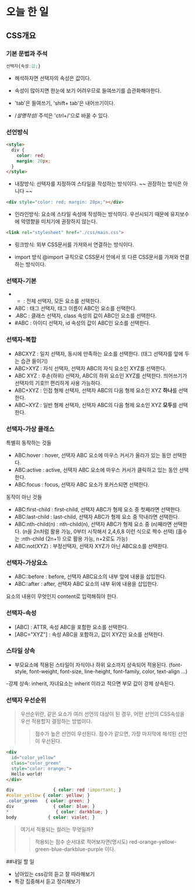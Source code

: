 # 오늘 한 일

## CSS개요

### 기본 문법과 주석
```css
선택자{속성:값;}
```
- 해석하자면 선택자의 속성은 값이다.

- 속성이 많아지면 한눈에 보기 어려우므로 들여쓰기를 습관화해야한다.
- 'tab'은 들여쓰기, 'shift+ tab'은 내어쓰기이다.
- /*설명작성*/ 주석은 'ctrl+/'으로 바꿀 수 있다.

### 선언방식

```html
<style>
  div {
    color: red;
    margin: 20px;
  }
</style>
```
- 내장방식: 선택자를 지정하여 스타일을 작성하는 방식이다. 
~~ 권장하는 방식은 아니다 ~~

```html
<div style="color: red; margin: 20px;"></div>
```

- 인라인방식: 요소에 스타일 속성에 작성하는 방식이다. 
우선시되기 때문에 유지보수에 악영향을 미치기에 권장하지 않는다.

```html
<link rel="stylesheet" href="./css/main.css">
```

- 링크방식: 외부 CSS문서를 가져와서 연결하는 방식이다.

- import 방식
@import 규칙으로 CSS문서 안에서 
또 다른 CSS문서를 가져와 연결하는 방식이다.

### 선택자-기본

- * : 전체 선택자, 모든 요소를 선택한다.
- ABC : 태그 선택자, 태그 이름이 ABC인 요소를 선택한다. 
- .ABC : 클래스 선택자, class 속성의 값이 ABC인 요소를 선택한다.
- #ABC : 아이디 선택자, id 속성의 값이 ABC인 요소를 선택한다.

### 선택자-복합

- ABCXYZ : 일치 선택자, 동시에 만족하는 요소를 선택한다.
(태그 선택자를 앞에 두는 습관 들이기)
- ABC>XYZ : 자식 선택자, 선택자 ABC의 자식 요소인 XYZ를 선택한다.
- ABC XYZ : 후손(하위) 선택자, ABC의 하위 요소인 XYZ를 선택한다. 
띄어쓰기가 선택자의 기호!!! 편리하게 사용 가능하다.
- ABC+XYZ : 인접 형제 선택자, 선택자 ABC의 다음 형제 요소인 XYZ **하나**를 선택한다.
- ABC~XYZ : 일반 형제 선택자, 선택자 ABC의 다음 형제 요소인 XYZ **모두**를 선택한다.

### 선택자-가상 클래스

특별히 동작하는 것들

- ABC:hover : hover, 선택자 ABC 요소에 
마우스 커서가 올라가 있는 동안 선택한다.
- ABC:active : active, 선택자 ABC 요소에 
마우스 커서가 클릭하고 있는 동안 선택한다.
- ABC:focus : focus, 선택자 ABC 요소가 포커스되면 선택한다.

동작이 아닌 것들

- ABC:first-child : first-child, 선택자 ABC가 형제 요소 중 첫째라면 선택한다.
- ABC:last-child : last-child, 선택자 ABC가 형제 요소 중 막내라면 선택한다.
- ABC:nth-child(n) : nth-child(n), 선택자 ABC가 형제 요소 중 (n)째라면 선택한다.
(n을 2n처럼 활용 가능, 0부터 시작해서 2,4,6,8 이런 식으로 짝수 선택)
(홀수는 :nth-child (2n+1) 으로 활용 가능, n+2로도 가능)
- ABC:not(XYZ) : 부정선택자, 선택자 XYZ가 아닌 ABC요소를 선택한다.


### 선택자-가상요소

- ABC::before : before, 선택자 ABC요소의 내부 앞에 내용을 삽입한다.
- ABC::after : after, 선택자 ABC 요소의 내부 뒤에 내용을 삽입한다.

요소의 내용이 무엇인지 content로 입력해줘야 한다.

### 선택자-속성

- [ABC] : ATTR, 속성 ABC을 포함한 요소를 선택한다.
- [ABC="XYZ"] : 속성 ABC을 포함하고, 값이 XYZ인 요소를 선택한다.

### 스타일 상속

- 부모요소에 적용된 스타일이 자식이나 하위 요소까지 상속되어 적용된다.
(font-style, font-weight, font-size, line-height, font-family, color, text-align ...)

-강제 상속: inherit, 자녀요소는 inherit 이라고 적으면 부모 값이 강제 상속된다.

### 선택자 우선순위

> 우선순위란, 같은 요소가 여러 선언의 대상이 된 경우, 어떤 선언의 CSS속성을 우선 적용할지 결정하는 방법이다.
>>점수가 높은 선언이 우선된다.
>>점수가 같으면, 가장 마지막에 해석된 선언이 우선된다.

```html
<div
  id="color_yellow"
  class="color_green"
  style="color: orange;">
  Hello world!
</div>
```
```css
div               { color: red !important; }
#color_yellow { color: yellow; }
.color_green   { color: green; }
div               { color: blue; }
*                  { color: darkblue; }
body            { color: violet; }
```
>여기서 적용되는 컬러는 무엇일까?
>>적용되는 점수 순서대로 적어보자면(명시도)
>> red-orange-yellow-green-blue-darkblue-purple 이다.

##내일 할 일
- 남아있는 css강의 듣고 잘 따라해보기
- 특강 집중해서 듣고 정리해보기


